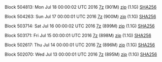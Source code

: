 Block 504813: Mon Jul 18 00:00:02 UTC 2016 [7z](https://transfer.sh/G6GTj/bootstrap.dat.20160718.7z) (901M) [zip](https://transfer.sh/146ehw/bootstrap.dat.20160718.zip) (1.1G) [SHA256](https://transfer.sh/S3GlI/sha256.txt)

Block 504263: Sun Jul 17 00:00:01 UTC 2016 [7z](https://transfer.sh/15WGDk/bootstrap.dat.20160717.7z) (900M) [zip](https://transfer.sh/93FBf/bootstrap.dat.20160717.zip) (1.1G) [SHA256](https://transfer.sh/rcqAA/sha256.txt)

Block 503714: Sat Jul 16 00:00:02 UTC 2016 [7z](https://transfer.sh/1Oymj/bootstrap.dat.20160716.7z) (899M) [zip](https://transfer.sh/ZjVGD/bootstrap.dat.20160716.zip) (1.1G) [SHA256](https://transfer.sh/6Mx78/sha256.txt)

Block 503171: Fri Jul 15 00:00:01 UTC 2016 [7z](https://transfer.sh/NhYUa/bootstrap.dat.20160715.7z) (898M) [zip](https://transfer.sh/VbBlQ/bootstrap.dat.20160715.zip) (1.1G) [SHA256](https://transfer.sh/9FRzW/sha256.txt)

Block 502617: Thu Jul 14 00:00:01 UTC 2016 [7z](https://transfer.sh/84jid/bootstrap.dat.20160714.7z) (896M) [zip](https://transfer.sh/R9vVZ/bootstrap.dat.20160714.zip) (1.1G) [SHA256](https://transfer.sh/jBXjf/sha256.txt)

Block 502070: Wed Jul 13 00:00:01 UTC 2016 [7z](https://transfer.sh/S9zkp/bootstrap.dat.20160713.7z) (895M) [zip](https://transfer.sh/xDdUl/bootstrap.dat.20160713.zip) (1.1G) [SHA256](https://transfer.sh/eY07C/sha256.txt)
